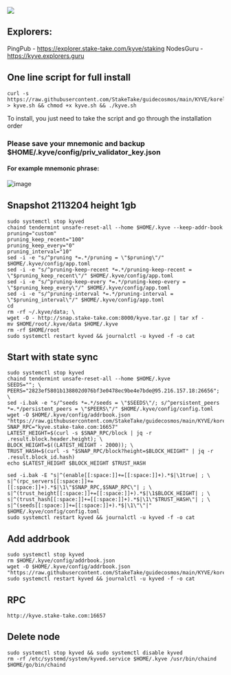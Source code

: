 ![](https://i.yapx.ru/RTuEU.jpg)


## Explorers: 
PingPub - https://explorer.stake-take.com/kyve/staking
NodesGuru - https://kyve.explorers.guru   
## One line script for full install
```
curl -s https://raw.githubusercontent.com/StakeTake/guidecosmos/main/KYVE/korellia/kyve > kyve.sh && chmod +x kyve.sh && ./kyve.sh
```
To install, you just need to take the script and go through the installation order
### Please save your mnemonic and backup $HOME/.kyve/config/priv_validator_key.json
#### For example mnemonic phrase:
![image](https://user-images.githubusercontent.com/93165931/184551172-16cb2f1a-3145-4e5b-8092-c966e2f3e5ef.png)

## Snapshot 2113204 height 1gb
```
sudo systemctl stop kyved
chaind tendermint unsafe-reset-all --home $HOME/.kyve --keep-addr-book
pruning="custom"
pruning_keep_recent="100"
pruning_keep_every="0"
pruning_interval="10"
sed -i -e "s/^pruning *=.*/pruning = \"$pruning\"/" $HOME/.kyve/config/app.toml
sed -i -e "s/^pruning-keep-recent *=.*/pruning-keep-recent = \"$pruning_keep_recent\"/" $HOME/.kyve/config/app.toml
sed -i -e "s/^pruning-keep-every *=.*/pruning-keep-every = \"$pruning_keep_every\"/" $HOME/.kyve/config/app.toml
sed -i -e "s/^pruning-interval *=.*/pruning-interval = \"$pruning_interval\"/" $HOME/.kyve/config/app.toml
cd
rm -rf ~/.kyve/data; \
wget -O - http://snap.stake-take.com:8000/kyve.tar.gz | tar xf -
mv $HOME/root/.kyve/data $HOME/.kyve
rm -rf $HOME/root
sudo systemctl restart kyved && journalctl -u kyved -f -o cat
```
## Start with state sync
```
sudo systemctl stop kyved
chaind tendermint unsafe-reset-all --home $HOME/.kyve
SEEDS=""; \
PEERS="2823ef5801b138802d076bf3e0478ec9be4e7bde@95.216.157.18:26656"; \
sed -i.bak -e "s/^seeds *=.*/seeds = \"$SEEDS\"/; s/^persistent_peers *=.*/persistent_peers = \"$PEERS\"/" $HOME/.kyve/config/config.toml
wget -O $HOME/.kyve/config/addrbook.json "https://raw.githubusercontent.com/StakeTake/guidecosmos/main/KYVE/korellia/addrbook.json"
SNAP_RPC="kyve.stake-take.com:16657"
LATEST_HEIGHT=$(curl -s $SNAP_RPC/block | jq -r .result.block.header.height); \
BLOCK_HEIGHT=$((LATEST_HEIGHT - 2000)); \
TRUST_HASH=$(curl -s "$SNAP_RPC/block?height=$BLOCK_HEIGHT" | jq -r .result.block_id.hash)
echo $LATEST_HEIGHT $BLOCK_HEIGHT $TRUST_HASH

sed -i.bak -E "s|^(enable[[:space:]]+=[[:space:]]+).*$|\1true| ; \
s|^(rpc_servers[[:space:]]+=[[:space:]]+).*$|\1\"$SNAP_RPC,$SNAP_RPC\"| ; \
s|^(trust_height[[:space:]]+=[[:space:]]+).*$|\1$BLOCK_HEIGHT| ; \
s|^(trust_hash[[:space:]]+=[[:space:]]+).*$|\1\"$TRUST_HASH\"| ; \
s|^(seeds[[:space:]]+=[[:space:]]+).*$|\1\"\"|" $HOME/.kyve/config/config.toml
sudo systemctl restart kyved && journalctl -u kyved -f -o cat
```
## Add addrbook
```
sudo systemctl stop kyved
rm $HOME/.kyve/config/addrbook.json
wget -O $HOME/.kyve/config/addrbook.json "https://raw.githubusercontent.com/StakeTake/guidecosmos/main/KYVE/korellia/addrbook.json"
sudo systemctl restart kyved && journalctl -u kyved -f -o cat
```
## RPC
```
http://kyve.stake-take.com:16657
```
## Delete node
```
sudo systemctl stop kyved && sudo systemctl disable kyved
rm -rf /etc/systemd/system/kyved.service $HOME/.kyve /usr/bin/chaind $HOME/go/bin/chaind
```

